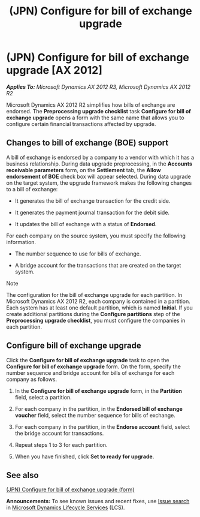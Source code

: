 ﻿---
title: (JPN) Configure for bill of exchange upgrade
TOCTitle: (JPN) Configure for bill of exchange upgrade
ms:assetid: 4cb380d8-be1e-4c21-8838-da0d6feaf934
ms:mtpsurl: https://technet.microsoft.com/en-us/library/JJ714191(v=AX.60)
ms:contentKeyID: 49651300
ms.date: 04/18/2014
mtps_version: v=AX.60
---

# (JPN) Configure for bill of exchange upgrade [AX 2012]


_**Applies To:** Microsoft Dynamics AX 2012 R3, Microsoft Dynamics AX 2012 R2_

Microsoft Dynamics AX 2012 R2 simplifies how bills of exchange are endorsed. The **Preprocessing upgrade checklist** task **Configure for bill of exchange upgrade** opens a form with the same name that allows you to configure certain financial transactions affected by upgrade.

## Changes to bill of exchange (BOE) support

A bill of exchange is endorsed by a company to a vendor with which it has a business relationship. During data upgrade preprocessing, in the **Accounts receivable parameters** form, on the **Settlement** tab, the **Allow endorsement of BOE** check box will appear selected. During data upgrade on the target system, the upgrade framework makes the following changes to a bill of exchange:

  - It generates the bill of exchange transaction for the credit side.

  - It generates the payment journal transaction for the debit side.

  - It updates the bill of exchange with a status of **Endorsed**.

For each company on the source system, you must specify the following information.

  - The number sequence to use for bills of exchange.

  - A bridge account for the transactions that are created on the target system.


> [!NOTE]
> <P>The configuration for the bill of exchange upgrade for each partition. In Microsoft Dynamics AX 2012 R2, each company is contained in a partition. Each system has at least one default partition, which is named <STRONG>Initial</STRONG>. If you create additional partitions during the <STRONG>Configure partitions</STRONG> step of the <STRONG>Preprocessing upgrade checklist</STRONG>, you must configure the companies in each partition.</P>



## Configure bill of exchange upgrade

Click the **Configure for bill of exchange upgrade** task to open the **Configure for bill of exchange upgrade** form. On the form, specify the number sequence and bridge account for bills of exchange for each company as follows.

1.  In the **Configure for bill of exchange upgrade** form, in the **Partition** field, select a partition.

2.  For each company in the partition, in the **Endorsed bill of exchange voucher** field, select the number sequence for bills of exchange.

3.  For each company in the partition, in the **Endorse account** field, select the bridge account for transactions.

4.  Repeat steps 1 to 3 for each partition.

5.  When you have finished, click **Set to ready for upgrade**.

## See also

[(JPN) Configure for bill of exchange upgrade (form)](https://technet.microsoft.com/en-us/library/jj713625\(v=ax.60\))

  
**Announcements:** To see known issues and recent fixes, use [Issue search](http://go.microsoft.com/fwlink/?linkid=389258) in [Microsoft Dynamics Lifecycle Services](http://go.microsoft.com/fwlink/?linkid=306505) (LCS).

